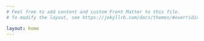 ```yaml
---
# Feel free to add content and custom Front Matter to this file.
# To modify the layout, see https://jekyllrb.com/docs/themes/#overriding-theme-defaults

layout: home
---
```



<script>
var comingFromPost = document.referrer;

function linkToRandomBlogPost() {
	var allPosts = [{% for post in site.posts %}
      "{{ post.url }}"{% unless post.previous == nil %},{% endunless %}
	}
    {% endfor %}];

var i = 0;
do {
	var randomPostLink = allPosts[Math.floor(Math.random() * allPosts.length)]; i++;}
while (comingFromPost.includes(randomPostLink) || i > 10)

if (i > 10 && comingFromPost !== '/blog/Getting-Random-Post-in-Jekyll') {
	randomPostLink = '/blog/Getting-Random-Post-in-Jekyll';}

if (i > 10 && comingFromPost === '/blog/Getting-Random-Post-in-Jekyll') {
	randomPostLink = '/blog/Creating-a-Tag-Page-with-Jekyll'
	}

return randomPostLink;
}

location.replace(linkToRandomBlogPost())

</script>